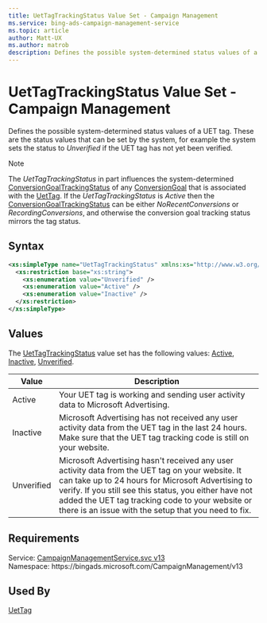 ```yaml
---
title: UetTagTrackingStatus Value Set - Campaign Management
ms.service: bing-ads-campaign-management-service
ms.topic: article
author: Matt-UX
ms.author: matrob
description: Defines the possible system-determined status values of a UET tag.
---
```

# UetTagTrackingStatus Value Set - Campaign Management
Defines the possible system-determined status values of a UET tag. These are the status values that can be set by the system, for example the system sets the status to *Unverified* if the UET tag has not yet been verified. 

> [!NOTE]
> The *UetTagTrackingStatus* in part influences the system-determined [ConversionGoalTrackingStatus](conversiongoaltrackingstatus.md) of any [ConversionGoal](conversiongoal.md) that is associated with the [UetTag](uettag.md). If the *UetTagTrackingStatus* is *Active* then the [ConversionGoalTrackingStatus](conversiongoaltrackingstatus.md) can be either *NoRecentConversions* or *RecordingConversions*, and otherwise the conversion goal tracking status mirrors the tag status.  

## Syntax
```xml
<xs:simpleType name="UetTagTrackingStatus" xmlns:xs="http://www.w3.org/2001/XMLSchema">
  <xs:restriction base="xs:string">
    <xs:enumeration value="Unverified" />
    <xs:enumeration value="Active" />
    <xs:enumeration value="Inactive" />
  </xs:restriction>
</xs:simpleType>
```

## <a name="values"></a>Values

The [UetTagTrackingStatus](uettagtrackingstatus.md) value set has the following values: [Active](#active), [Inactive](#inactive), [Unverified](#unverified).

|Value|Description|
|-----------|---------------|
|<a name="active"></a>Active| Your UET tag is working and sending user activity data to Microsoft Advertising.|
|<a name="inactive"></a>Inactive|Microsoft Advertising has not received any user activity data from the UET tag in the last 24 hours. Make sure that the UET tag tracking code is still on your website.|
|<a name="unverified"></a>Unverified|Microsoft Advertising hasn't received any user activity data from the UET tag on your website. It can take up to 24 hours for Microsoft Advertising to verify. If you still see this status, you either have not added the UET tag tracking code to your website or there is an issue with the setup that you need to fix.|

## Requirements
Service: [CampaignManagementService.svc v13](https://campaign.api.bingads.microsoft.com/Api/Advertiser/CampaignManagement/v13/CampaignManagementService.svc)  
Namespace: https\://bingads.microsoft.com/CampaignManagement/v13  

## Used By
[UetTag](uettag.md)  
